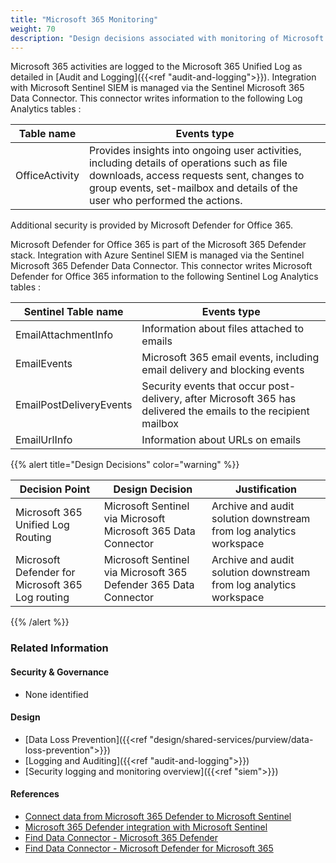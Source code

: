 ```yaml
---
title: "Microsoft 365 Monitoring"
weight: 70
description: "Design decisions associated with monitoring of Microsoft 365 activities for system(s) built using ASD's Blueprint for Secure Cloud."
---
```


Microsoft 365 activities are logged to the Microsoft 365 Unified Log as detailed in [Audit and Logging]({{<ref "audit-and-logging">}}). Integration with Microsoft Sentinel SIEM is managed via the Sentinel Microsoft 365 Data Connector. This connector writes information to the following Log Analytics tables : 

| Table name     | Events type                                                                                                                                                                                                           |
| -------------- | --------------------------------------------------------------------------------------------------------------------------------------------------------------------------------------------------------------------- |
| OfficeActivity | Provides insights into ongoing user activities, including details of operations such as file downloads, access requests sent, changes to group events, set-mailbox and details of the user who performed the actions. |


Additional security is provided by Microsoft Defender for Office 365.  

Microsoft Defender for Office 365 is part of the Microsoft 365 Defender stack. Integration with Azure Sentinel SIEM is managed via the Sentinel Microsoft 365 Defender Data Connector. This connector writes Microsoft Defender for Office 365 information to the following Sentinel Log Analytics tables :

| Sentinel Table name     | Events type                                                                                                     |
|-------------------------|-----------------------------------------------------------------------------------------------------------------|
| EmailAttachmentInfo     | Information about files attached to emails                                                                      |
| EmailEvents             | Microsoft 365 email events, including email delivery and blocking events                                        |
| EmailPostDeliveryEvents | Security events that occur post-delivery, after Microsoft 365 has delivered the emails to the recipient mailbox |
| EmailUrlInfo            | Information about URLs on emails                                                                                |

{{% alert title="Design Decisions" color="warning" %}}

| Decision Point                                     | Design Decision                                                  | Justification                                                      |
|----------------------------------------------------|------------------------------------------------------------------|--------------------------------------------------------------------|
| Microsoft 365 Unified Log Routing                  | Microsoft Sentinel via Microsoft Microsoft 365 Data Connector    | Archive and audit solution downstream from log analytics workspace |
| Microsoft  Defender  for Microsoft 365 Log routing | Microsoft Sentinel via Microsoft 365 Defender 365 Data Connector | Archive and audit solution downstream from log analytics workspace |

{{% /alert %}}

### Related Information

#### Security & Governance

* None identified

#### Design

* [Data Loss Prevention]({{<ref "design/shared-services/purview/data-loss-prevention">}})
* [Logging and Auditing]({{<ref "audit-and-logging">}})
* [Security logging and monitoring overview]({{<ref "siem">}})

#### References

* [Connect data from Microsoft 365 Defender to Microsoft Sentinel](https://learn.microsoft.com/azure/sentinel/connect-microsoft-365-defender)
* [Microsoft 365 Defender integration with Microsoft Sentinel](https://learn.microsoft.com/azure/sentinel/microsoft-365-defender-sentinel-integration)
* [Find Data Connector - Microsoft 365 Defender](https://learn.microsoft.com/azure/sentinel/data-connectors-reference#microsoft-365-defender)  
* [Find Data Connector - Microsoft Defender for Microsoft 365](https://learn.microsoft.com/azure/sentinel/data-connectors-reference#microsoft-defender-for-office-365) 